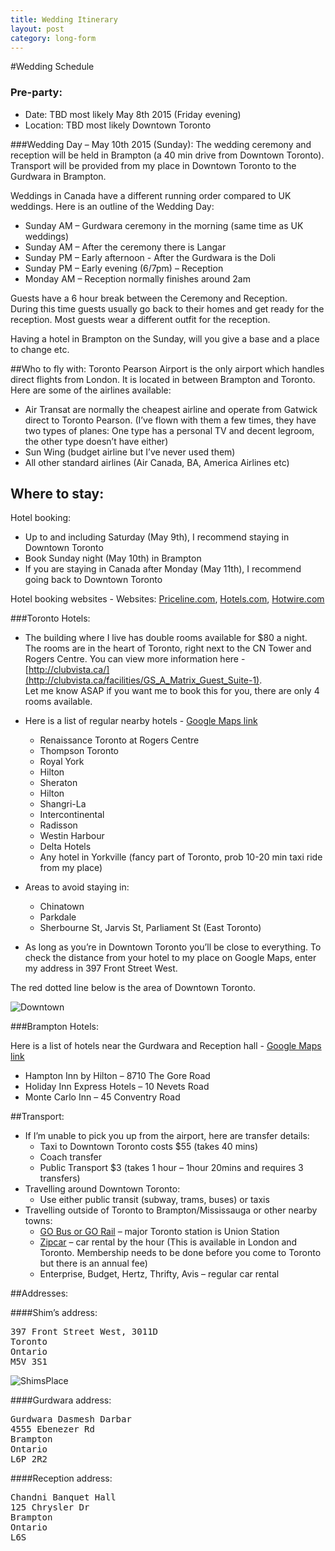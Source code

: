 ```yaml
---
title: Wedding Itinerary
layout: post
category: long-form
---
```


#Wedding Schedule

### Pre-party:
* Date: TBD most likely May 8th 2015 (Friday evening)
* Location: TBD most likely Downtown Toronto


###Wedding Day – May 10th 2015 (Sunday):
The wedding ceremony and reception will be held in Brampton (a 40 min drive from Downtown Toronto). <br>
Transport will be provided from my place in Downtown Toronto to the Gurdwara in Brampton.

Weddings in Canada have a different running order compared to UK weddings. Here is an outline of the Wedding Day:

* Sunday AM – Gurdwara ceremony in the morning (same time as UK weddings)
* Sunday AM – After the ceremony there is Langar
* Sunday PM – Early afternoon - After the Gurdwara is the Doli
* Sunday PM – Early evening (6/7pm) – Reception
* Monday AM – Reception normally finishes around 2am

Guests have a 6 hour break between the Ceremony and Reception.<br>
During this time guests usually go back to their homes and get ready for the reception. Most guests wear a different outfit for the reception.

Having a hotel in Brampton on the Sunday, will you give a base and a place to change etc.



##Who to fly with:
Toronto Pearson Airport is the only airport which handles direct flights from London. It is located in between Brampton and Toronto. Here are some of the airlines available:

* Air Transat are normally the cheapest airline and operate from Gatwick direct to Toronto Pearson. (I’ve flown with them a few times, they have two types of planes: One type has a personal TV and decent legroom, the other type doesn’t have either)
* Sun Wing (budget airline but I’ve never used them)
* All other standard airlines (Air Canada, BA, America Airlines etc)

## Where to stay:
Hotel booking:

* Up to and including Saturday (May 9th), I recommend staying in Downtown Toronto
* Book Sunday night (May 10th) in Brampton
* If you are staying in Canada after Monday (May 11th), I recommend going back to Downtown Toronto

Hotel booking websites - Websites: [Priceline.com](http://www.priceline.com/hotel), [Hotels.com](www.hotels.com), [Hotwire.com](www.hotwire.com)


###Toronto Hotels:
* The building where I live has double rooms available for $80 a night. The rooms are in the heart of Toronto, right next to the CN Tower and Rogers Centre. You can view more information here - [http://clubvista.ca/](http://clubvista.ca/facilities/GS_A_Matrix_Guest_Suite-1). <br>
 Let me know ASAP if you want me to book this for you, there are only 4 rooms available.

* Here is a list of regular nearby hotels - [Google Maps link](https://www.google.ca/maps/search/hotels+toronto/@43.6486854,-79.3876799,15z)  
  * Renaissance Toronto at Rogers Centre
  * Thompson Toronto
  * Royal York
  * Hilton
  * Sheraton
  * Hilton
  * Shangri-La
  * Intercontinental
  * Radisson
  * Westin Harbour
  * Delta Hotels
  * Any hotel in Yorkville (fancy part of Toronto, prob 10-20 min taxi ride from my place)
* Areas to avoid staying in:
  * Chinatown 
  * Parkdale
  * Sherbourne St, Jarvis St, Parliament St (East Toronto)
* As long as you’re in Downtown Toronto you’ll be close to everything. To check the distance from your hotel to my place on Google Maps, enter my address in 397 Front Street West.

The red dotted line below is the area of Downtown Toronto. <p>
![Downtown]({{site.url}}/images/downtownmap.png)

###Brampton Hotels:

Here is a list of hotels near the Gurdwara and Reception hall - [Google Maps link](https://www.google.ca/maps/search/hotels+near+4555+ebenezer+road/@43.7756434,-79.659186,15z/data=!3m1!4b1?hl=en)

  * Hampton Inn by Hilton – 8710 The Gore Road
  * Holiday Inn Express Hotels – 10 Nevets Road
  * Monte Carlo Inn – 45 Conventry Road

##Transport:

* If I’m unable to pick you up from the airport, here are transfer details:
  * Taxi to Downtown Toronto costs $55 (takes 40 mins)
  * Coach transfer 
  * Public Transport $3 (takes 1 hour – 1hour 20mins and requires 3 transfers)
* Travelling around Downtown Toronto:
  * Use either public transit (subway, trams, buses) or taxis
* Travelling outside of Toronto to Brampton/Mississauga or other nearby towns:
  * [GO Bus or GO Rail](http://www.gotransit.com/) – major Toronto station is Union Station
  * [Zipcar](www.zipcar.ca) – car rental by the hour (This is available in London and Toronto. Membership needs to be done before you come to Toronto but there is an annual fee)
  * Enterprise, Budget, Hertz, Thrifty, Avis – regular car rental


##Addresses:

####Shim’s address:
<pre>
397 Front Street West, 3011D
Toronto
Ontario
M5V 3S1
</pre>
![ShimsPlace]({{site.url}}/images/397.png)

####Gurdwara address:
<pre>
Gurdwara Dasmesh Darbar
4555 Ebenezer Rd
Brampton
Ontario
L6P 2R2
</pre>

####Reception address:
<pre>
Chandni Banquet Hall
125 Chrysler Dr
Brampton
Ontario
L6S
</pre>